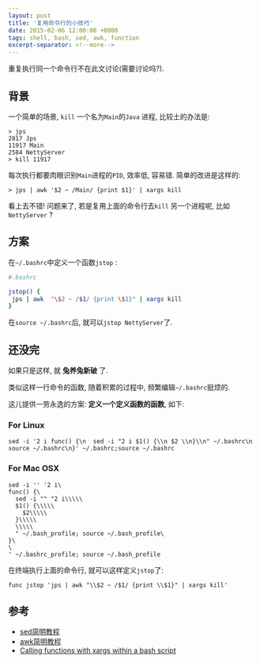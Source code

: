 ```yaml
---
layout: post
title: '复用命令行的小技巧'
date: 2015-02-06 12:00:00 +0800
tags: shell, bash, sed, awk, function
excerpt-separator: <!--more--> 
---
```


重复执行同一个命令行不在此文讨论(需要讨论吗?).

## 背景

一个简单的场景, `kill` 一个名为`Main`的`Java` 进程, 比较土的办法是:

```shell
> jps
2817 Jps
11917 Main
2584 NettyServer
> kill 11917
```

<!--more-->

每次执行都要肉眼识别`Main`进程的`PID`, 效率低, 容易错. 简单的改进是这样的:

```shell
> jps | awk '$2 ~ /Main/ {print $1}' | xargs kill
```

看上去不错! 问题来了, 若是复用上面的命令行去`kill` 另一个进程呢, 比如 `NettyServer` ?

## 方案

在`~/.bashrc`中定义一个函数`jstop` :

```bash
#.bashrc

jstop() {
 jps | awk  "\$2 ~ /$1/ {print \$1}" | xargs kill
}
```

在`source ~/.bashrc`后, 就可以`jstop NettyServer`了.

## 还没完

如果只是这样, 就 **兔养兔新破** 了.

类似这样一行命令的函数, 随着积累的过程中, 频繁编辑`~/.bashrc`挺烦的.

这儿提供一劳永逸的方案: **定义一个定义函数的函数**, 如下:

### For Linux
```
sed -i '2 i func() {\n  sed -i "2 i $1() {\\n $2 \\n}\\n" ~/.bashrc\n source ~/.bashrc\n}' ~/.bashrc;source ~/.bashrc
```

### For Mac OSX

```
sed -i '' '2 i\
func() {\
  sed -i "" "2 i\\\\\
  $1() {\\\\\
    $2\\\\\
  }\\\\\
  \\\\\
  " ~/.bash_profile; source ~/.bash_profile\
}\
\
' ~/.bashrc_profile; source ~/.bash_profile
```

在终端执行上面的命令行, 就可以这样定义`jstop`了:

```
func jstop 'jps | awk "\\$2 ~ /$1/ {print \\$1}" | xargs kill'
```

## 参考

- [sed简明教程](http://coolshell.cn/articles/9104.html)
- [awk简明教程](http://coolshell.cn/articles/9070.html)
- [Calling functions with xargs within a bash script](http://stackoverflow.com/questions/11003418/calling-functions-with-xargs-within-a-bash-script)